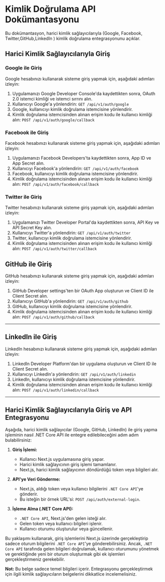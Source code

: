 # Kimlik Doğrulama API Dokümantasyonu

Bu dokümantasyon, harici kimlik sağlayıcılarıyla (Google, Facebook, Twitter,GitHub,LinkedIn  ) kimlik doğrulama entegrasyonunu açıklar.

## Harici Kimlik Sağlayıcılarıyla Giriş

### Google ile Giriş

Google hesabınızı kullanarak sisteme giriş yapmak için, aşağıdaki adımları izleyin:

1. Uygulamanızı Google Developer Console'da kaydettikten sonra, OAuth 2.0 istemci kimliği ve istemci sırrını alın.
2. Kullanıcıyı Google'a yönlendirin: `GET /api/v1/auth/google`
3. Google, kullanıcıyı kimlik doğrulama istemcisine yönlendirir.
4. Kimlik doğrulama istemcisinden alınan erişim kodu ile kullanıcı kimliği alın: `POST /api/v1/auth/google/callback`

### Facebook ile Giriş

Facebook hesabınızı kullanarak sisteme giriş yapmak için, aşağıdaki adımları izleyin:

1. Uygulamanızı Facebook Developers'ta kaydettikten sonra, App ID ve App Secret alın.
2. Kullanıcıyı Facebook'a yönlendirin: `GET /api/v1/auth/facebook`
3. Facebook, kullanıcıyı kimlik doğrulama istemcisine yönlendirir.
4. Kimlik doğrulama istemcisinden alınan erişim kodu ile kullanıcı kimliği alın: `POST /api/v1/auth/facebook/callback`

### Twitter ile Giriş

Twitter hesabınızı kullanarak sisteme giriş yapmak için, aşağıdaki adımları izleyin:

1. Uygulamanızı Twitter Developer Portal'da kaydettikten sonra, API Key ve API Secret Key alın.
2. Kullanıcıyı Twitter'a yönlendirin: `GET /api/v1/auth/twitter`
3. Twitter, kullanıcıyı kimlik doğrulama istemcisine yönlendirir.
4. Kimlik doğrulama istemcisinden alınan erişim kodu ile kullanıcı kimliği alın: `POST /api/v1/auth/twitter/callback`

## GitHub ile Giriş

GitHub hesabınızı kullanarak sisteme giriş yapmak için, aşağıdaki adımları izleyin:

1. GitHub Developer settings'ten bir OAuth App oluşturun ve Client ID ile Client Secret alın.
2. Kullanıcıyı GitHub'a yönlendirin: `GET /api/v1/auth/github`
3. GitHub, kullanıcıyı kimlik doğrulama istemcisine yönlendirir.
4. Kimlik doğrulama istemcisinden alınan erişim kodu ile kullanıcı kimliği alın: `POST /api/v1/auth/github/callback`

---

## LinkedIn ile Giriş

LinkedIn hesabınızı kullanarak sisteme giriş yapmak için, aşağıdaki adımları izleyin:

1. LinkedIn Developer Platform'dan bir uygulama oluşturun ve Client ID ile Client Secret alın.
2. Kullanıcıyı LinkedIn'a yönlendirin: `GET /api/v1/auth/linkedin`
3. LinkedIn, kullanıcıyı kimlik doğrulama istemcisine yönlendirir.
4. Kimlik doğrulama istemcisinden alınan erişim kodu ile kullanıcı kimliği alın: `POST /api/v1/auth/linkedin/callback`



---

## Harici Kimlik Sağlayıcılarıyla Giriş ve API Entegrasyonu

Aşağıda, harici kimlik sağlayıcılar (Google, GitHub, LinkedIn) ile giriş yapma işleminin nasıl .NET Core API ile entegre edilebileceğini adım adım bulabilirsiniz:

1. **Giriş İşlemi:**
   - Kullanıcı Next.js uygulamasına giriş yapar.
   - Harici kimlik sağlayıcının giriş işlemi tamamlanır.
   - Next.js, harici kimlik sağlayıcının döndürdüğü token veya bilgileri alır.

2. **API'ye Veri Gönderme:**
   - Next.js, aldığı token veya kullanıcı bilgilerini `.NET Core API`'ye gönderir.
   - Bu isteğin bir örnek URL'si: `POST /api/auth/external-login`.

3. **İşleme Alma (.NET Core API):**
   - `.NET Core API`, Next.js'den gelen isteği alır.
   - Gelen token veya kullanıcı bilgileri işlenir.
   - Kullanıcı oturumu oluşturulur veya güncellenir.

Bu yaklaşımı kullanarak, giriş işlemlerini Next.js üzerinde gerçekleştirip sadece oturum bilgilerini `.NET Core API`'ye gönderebilirsiniz. Ancak, `.NET Core API` tarafında gelen bilgileri doğrulamak, kullanıcı oturumunu yönetmek ve gerektiğinde yeni bir oturum oluşturmak gibi ek işlemleri gerçekleştirmeniz gerekebilir.





**Not:** Bu belge sadece temel bilgileri içerir. Entegrasyonu gerçekleştirmek için ilgili kimlik sağlayıcıların belgelerini dikkatlice incelemelisiniz.
